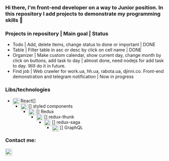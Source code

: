 ### Hi there, I'm front-end developer on a way to Junior position. In this repository I add projects to demonstrate my programming skills 👋

### Projects in repository | Main goal | Status
- Todo | Add, delete items, change status to done or important | DONE
- Table | Filter table in asc or desc by click on cell name | DONE
- Organizer | Make custom calendar, show current day, change month by click on buttons, add task to day | almost done, need nodejs for add task to day. Will do it in future.
- Find job | Web crawler for work.ua, hh.ua, rabota.ua, djinni.co. Front-end demonstration and telegram notification | Now in progress

### Libs/technologies
- React[<img align="left" alt="sb0na | Telegram" width="22px" src="https://cdn.jsdelivr.net/npm/simple-icons@4.14.0/icons/react.svg" />]
- [<img align="left" alt="sb0na | Styled components" width="22px" src="https://cdn.jsdelivr.net/npm/simple-icons@4.14.0/icons/styled-components.svg" />] styled components
- [<img align="left" alt="sb0na | Redux" width="22px" src="https://cdn.jsdelivr.net/npm/simple-icons@4.14.0/icons/redux.svg" />] Redux
- [<img align="left" alt="sb0na | Redux thunk" width="22px" src="https://cdn.jsdelivr.net/npm/simple-icons@4.14.0/icons/react.svg" />] redux-thunk
- [<img align="left" alt="sb0na | Redux Saga" width="22px" src="https://cdn.jsdelivr.net/npm/simple-icons@4.14.0/icons/redux-saga.svg" />] redux-saga
- [<img align="left" alt="sb0na | GraphQL" width="22px" src="https://cdn.jsdelivr.netnpm/simple-icons@4.14.0/icons/apollographql.svg" />] GraphQL

### Contact me:

[<img align="left" alt="sb0na | Telegram" width="22px" src="https://cdn.jsdelivr.net/npm/simple-icons@4.14.0/icons/telegram.svg" />][telegram]

<br />


[telegram]: Sb0na
